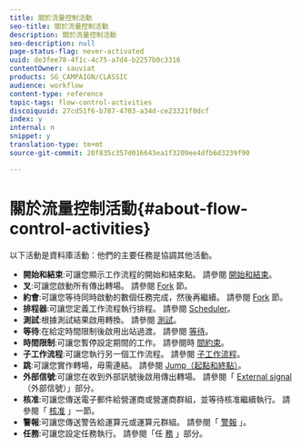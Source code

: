 ```yaml
---
title: 關於流量控制活動
seo-title: 關於流量控制活動
description: 關於流量控制活動
seo-description: null
page-status-flag: never-activated
uuid: de3fee78-4f1c-4c75-a7d4-b2257b0c3316
contentOwner: sauviat
products: SG_CAMPAIGN/CLASSIC
audience: workflow
content-type: reference
topic-tags: flow-control-activities
discoiquuid: 27cd51f6-b787-4703-a34d-ce23321f0dcf
index: y
internal: n
snippet: y
translation-type: tm+mt
source-git-commit: 20f835c357d016643ea1f3209ee4dfb6d3239f90

---
```



# 關於流量控制活動{#about-flow-control-activities}

以下活動是資料庫活動：他們的主要任務是協調其他活動。

* **開始和結束**:可讓您顯示工作流程的開始和結束點。 請參閱 [開始和結束](../../workflow/using/start-and-end.md)。
* **叉**:可讓您啟動所有傳出轉場。 請參閱 [Fork](../../workflow/using/fork.md) 節。
* **約會**:可讓您等待同時啟動的數個任務完成，然後再繼續。 請參閱 [Fork](../../workflow/using/fork.md) 節。
* **排程器**:可讓您定義工作流程執行排程。 請參閱 [Scheduler](../../workflow/using/scheduler.md)。
* **測試**:根據測試結果啟用轉換。 請參閱 [測試](../../workflow/using/test.md)。
* **等待**:在給定時間限制後啟用出站過渡。 請參閱 [等待](../../workflow/using/wait.md)。
* **時間限制**:可讓您暫停設定期間的工作。 請參閱時 [間約束](../../workflow/using/time-constraint.md)。
* **子工作流程**:可讓您執行另一個工作流程。 請參閱 [子工作流程](../../workflow/using/sub-workflow.md)。
* **跳**:可讓您實作轉場，毋需連結。 請參閱 [Jump（起點和終點）](../../workflow/using/jump--start-point-and-end-point-.md)。
* **外部信號**:可讓您在收到外部訊號後啟用傳出轉場。 請參閱「 [External signal](../../workflow/using/external-signal.md) （外部信號）」部分。
* **核准**:可讓您傳送電子郵件給營運商或營運商群組，並等待核准繼續執行。 請參閱「 [核准](../../workflow/using/approval.md) 」一節。
* **警報**:可讓您傳送警告給運算元或運算元群組。 請參閱「 [警報](../../workflow/using/alert.md) 」。
* **任務**:可讓您設定任務執行。 請參閱「任 [務](../../workflow/using/task.md) 」部分。

